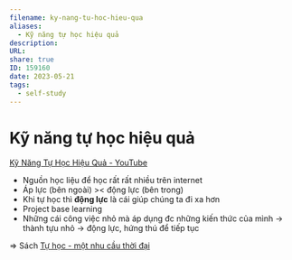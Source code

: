 ```yaml
---
filename: ky-nang-tu-hoc-hieu-qua
aliases:
  - Kỹ năng tự học hiệu quả
description: 
URL: 
share: true
ID: 159160
date: 2023-05-21
tags:
  - self-study
---
```


# Kỹ năng tự học hiệu quả

[Kỹ Năng Tự Học Hiệu Quả - YouTube](https://www.youtube.com/watch?v=-ilse9rTDto)

- Nguồn học liệu để học rất rất nhiều trên internet
- Áp lực (bên ngoài) >< động lực (bên trong)
- Khi tự học thì **động lực** là cái giúp chúng ta đi xa hơn
- Project base learning
- Những cái công việc nhỏ mà áp dụng đc những kiến thức của mình -> thành tựu nhỏ -> động lực, hứng thú để tiếp tục

⇒ Sách [Tự học - một nhu cầu thời đại](./tu-hoc-mot-nhu-cau-thoi-dai.md)
